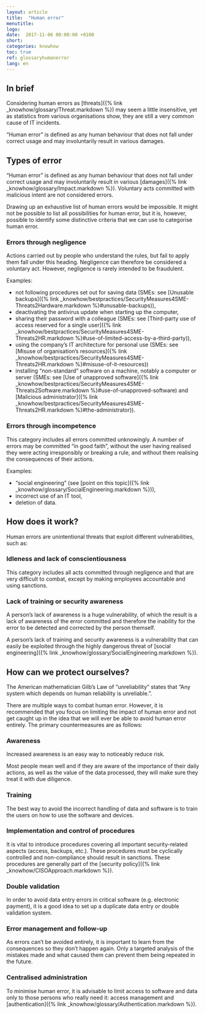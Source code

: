 ```yaml
---
layout: article
title:  "Human error"
menutitle:
logo:
date:  2017-11-06 00:00:00 +0100
short:
categories: knowhow
toc: true
ref: glossaryhumanerror
lang: en
---
```

## In brief
Considering human errors as [threats]({% link _knowhow/glossary/Threat.markdown %}) may seem a little insensitive, yet as statistics from various organisations show, they are still a very common cause of IT incidents. 

“Human error” is defined as any human behaviour that does not fall under correct usage and may involuntarily result in various damages.

## Types of error
“Human error” is defined as any human behaviour that does not fall under correct usage and may involuntarily result in various [damages]({% link _knowhow/glossary/Impact.markdown %}). Voluntary acts committed with malicious intent are not considered errors.

Drawing up an exhaustive list of human errors would be impossible. It might not be possible to list all possibilities for human error, but it is, however, possible to identify some distinctive criteria that we can use to categorise human error.

### Errors through negligence
Actions carried out by people who understand the rules, but fail to apply them fall under this heading. Negligence can therefore be considered a voluntary act. However, negligence is rarely intended to be fraudulent.

Examples:

* not following procedures set out for saving data (SMEs: see [Unusable backups]({% link _knowhow/bestpractices/SecurityMeasures4SME-Threats2Hardware.markdown %}#unusable-backups)),
* deactivating the antivirus update when starting up the computer,
* sharing their password with a colleague (SMEs: see [Third-party use of access reserved for a single user]({% link _knowhow/bestpractices/SecurityMeasures4SME-Threats2HR.markdown %}#use-of-limited-access-by-a-third-party)),
* using the company’s IT architecture for personal use (SMEs: see [Misuse of organisation’s resources]({% link _knowhow/bestpractices/SecurityMeasures4SME-Threats2HR.markdown %}#misuse-of-it-resources))
* installing “non-standard” software on a machine, notably a computer or server (SMEs: see [Use of unapproved software]({% link _knowhow/bestpractices/SecurityMeasures4SME-Threats2Software.markdown %}#use-of-unapproved-software) and [Malicious administrator]({% link _knowhow/bestpractices/SecurityMeasures4SME-Threats2HR.markdown %}#the-administrator)).

### Errors through incompetence
This category includes all errors committed unknowingly. A number of errors may be committed “in good faith”, without the user having realised they were acting irresponsibly or breaking a rule, and without them realising the consequences of their actions.

Examples:

* “social engineering” (see [point on this topic]({% link _knowhow/glossary/SocialEngineering.markdown %})),
* incorrect use of an IT tool,
* deletion of data.

## How does it work?
Human errors are unintentional threats that exploit different vulnerabilities, such as:

### Idleness and lack of conscientiousness
This category includes all acts committed through negligence and that are very difficult to combat, except by making employees accountable and using sanctions.

### Lack of training or security awareness
A person’s lack of awareness is a huge vulnerability, of which the result is a lack of awareness of the error committed and therefore the inability for the error to be detected and corrected by the person themself.

A person’s lack of training and security awareness is a vulnerability that can easily be exploited through the highly dangerous threat of [social engineering]({% link _knowhow/glossary/SocialEngineering.markdown %}).

## How can we protect ourselves?
The American mathematician Gilb’s Law of “unreliability” states that “Any system which depends on human reliability is unreliable.”.

There are multiple ways to combat human error. However, it is recommended that you focus on limiting the impact of human error and not get caught up in the idea that we will ever be able to avoid human error entirely. The primary countermeasures are as follows:

### Awareness
Increased awareness is an easy way to noticeably reduce risk.

Most people mean well and if they are aware of the importance of their daily actions, as well as the value of the data processed, they will make sure they treat it with due diligence.

### Training
The best way to avoid the incorrect handling of data and software is to train the users on how to use the software and devices.

### Implementation and control of procedures
It is vital to introduce procedures covering all important security-related aspects (access, backups, etc.). These procedures must be cyclically controlled and non-compliance should result in sanctions. These procedures are generally part of the [security policy]({% link _knowhow/CISOApproach.markdown %}).

### Double validation
In order to avoid data entry errors in critical software (e.g. electronic payment), it is a good idea to set up a duplicate data entry or double validation system.

### Error management and follow-up
As errors can’t be avoided entirely, it is important to learn from the consequences so they don’t happen again. Only a targeted analysis of the mistakes made and what caused them can prevent them being repeated in the future.

### Centralised administration
To minimise human error, it is advisable to limit access to software and data only to those persons who really need it: access management and [authentication]({% link _knowhow/glossary/Authentication.markdown %}).
